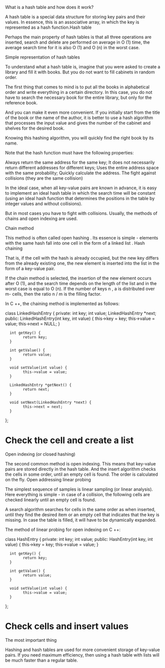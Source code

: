 What is a hash table and how does it work?

A hash table is a special data structure for storing key pairs and their values. In essence, this is an associative array, in which the key is represented as a hash function.Hash table

Perhaps the main property of hash tables is that all three operations are inserted, search and delete are performed on average in O (1) time, the average search time for it is also O (1) and O (n) in the worst case.

Simple representation of hash tables

To understand what a hash table is, imagine that you were asked to create a library and fill it with books. But you do not want to fill cabinets in random order.

The first thing that comes to mind is to put all the books in alphabetical order and write everything in a certain directory. In this case, you do not have to search the necessary book for the entire library, but only for the reference book.

And you can make it even more convenient. If you initially start from the title of the book or the name of the author, it is better to use a hash algorithm that processes the input value and gives the number of the cabinet and shelves for the desired book.

Knowing this hashing algorithm, you will quickly find the right book by its name.

Note that the hash function must have the following properties:

Always return the same address for the same key;
It does not necessarily return different addresses for different keys;
Uses the entire address space with the same probability;
Quickly calculate the address.
The fight against collisions (they are the same collision)

In the ideal case, when all key-value pairs are known in advance, it is easy to implement an ideal hash table in which the search time will be constant (using an ideal hash function that determines the positions in the table by integer values ​​and without collisions).

But in most cases you have to fight with collisions. Usually, the methods of chains and open indexing are used.

Chain method

This method is often called open hashing . Its essence is simple - elements with the same hash fall into one cell in the form of a linked list . Hash chaining

That is, if the cell with the hash is already occupied, but the new key differs from the already existing one, the new element is inserted into the list in the form of a key-value pair.

If the chain method is selected, the insertion of the new element occurs after O (1), and the search time depends on the length of the list and in the worst case is equal to O (n). If the number of keys n , a is distributed over m- cells, then the ratio n / m is the filling factor.

In C ++, the chaining method is implemented as follows:

class LinkedHashEntry {
private:
      int key;
      int value;
      LinkedHashEntry *next;
public:
      LinkedHashEntry(int key, int value) {
            this->key = key;
            this->value = value;
            this->next = NULL;
      }
 
      int getKey() {
            return key;
      }
 
      int getValue() {
            return value;
      }
 
      void setValue(int value) {
            this->value = value;
      }
 
      LinkedHashEntry *getNext() {
            return next;
      }
 
      void setNext(LinkedHashEntry *next) {
            this->next = next;
      }
};
# Check the cell and create a list

Open indexing (or closed hashing)

The second common method is open indexing. This means that key-value pairs are stored directly in the hash table. And the insert algorithm checks the cells in some order, until an empty cell is found. The order is calculated on the fly. Open addressing linear probing

The simplest sequence of samples is linear sampling (or linear analysis). Here everything is simple - in case of a collision, the following cells are checked linearly until an empty cell is found.

A search algorithm searches for cells in the same order as when inserted, until they find the desired item or an empty cell that indicates that the key is missing. In case the table is filled, it will have to be dynamically expanded.

The method of linear probing for open indexing on C ++:

class HashEntry {
private:
      int key;
      int value;
public:
      HashEntry(int key, int value) {
            this->key = key;
            this->value = value;
      }
 
      int getKey() {
            return key;
      }
 
      int getValue() {
            return value;
      }
 
      void setValue(int value) {
            this->value = value;
      }
};
# Check cells and insert values

The most important thing

Hashing and hash tables are used for more convenient storage of key-value pairs. If you need maximum efficiency, then using a hash table with lists will be much faster than a regular table.